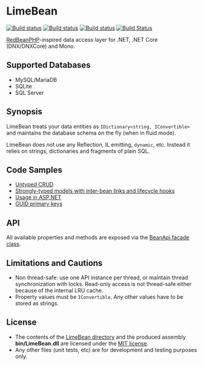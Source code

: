 # LimeBean

[![Build status](https://ci.appveyor.com/api/projects/status/o3lauspwhfk898o7?svg=true&passingText=LimeBean.Tests)](https://ci.appveyor.com/project/AlekseyMartynov/limebean)
[![Build status](https://ci.appveyor.com/api/projects/status/q29rad6kn9kibh7p?svg=true&passingText=LimeBean.Tests.DNX.CLR)](https://ci.appveyor.com/project/AlekseyMartynov/limebean-bfclw)
[![Build status](https://ci.appveyor.com/api/projects/status/o9p20n4k2ndya0w2?svg=true&passingText=LimeBean.Tests.DNX.CoreCLR)](https://ci.appveyor.com/project/AlekseyMartynov/limebean-ra69c)
[![Build Status](https://travis-ci.org/AlekseyMartynov/LimeBean.svg)](https://travis-ci.org/AlekseyMartynov/LimeBean)

[RedBeanPHP](http://redbeanphp.com/)-inspired data access layer for .NET, .NET Core (DNX/DNXCore) and Mono.

## Supported Databases
* MySQL/MariaDB
* SQLite
* SQL Server

## Synopsis

LimeBean treats your data entities as `IDictionary<string, IConvertible>` and maintains the database schema on the fly (when in fluid mode).

LimeBean does not use any Reflection, IL emitting, `dynamic`, etc. Instead it relies on strings, dictionaries and fragments of plain SQL.  

## Code Samples

* [Untyped CRUD](https://github.com/AlekseyMartynov/LimeBean/blob/master/LimeBean.Tests/Examples/Crud.cs)
* [Strongly-typed models with inter-bean links and lifecycle hooks](https://github.com/AlekseyMartynov/LimeBean/blob/master/LimeBean.Tests/Examples/Northwind.cs)
* [Usage in ASP.NET](https://github.com/AlekseyMartynov/LimeBean/blob/master/LimeBean.Tests/Examples/AspNet.cs)
* [GUID primary keys](https://github.com/AlekseyMartynov/LimeBean/blob/master/LimeBean.Tests/Examples/AutoGuidKeys.cs)

## API

All available properties and methods are exposed via the [BeanApi facade class](https://github.com/AlekseyMartynov/LimeBean/blob/master/LimeBean/BeanApi.cs).

## Limitations and Cautions

* Non thread-safe: use one API instance per thread, or maintain thread synchronization with locks. Read-only access is not thread-safe either because of the internal LRU cache.
* Property values must be `IConvertible`. Any other values have to be stored as strings.

## License

* The contents of the [LimeBean directory](https://github.com/AlekseyMartynov/LimeBean/tree/master/LimeBean) and the produced assembly **bin/LimeBean.dll** are licensed under the [MIT license](https://github.com/AlekseyMartynov/LimeBean/blob/master/LimeBean/LICENSE.txt).
* Any other files (unit tests, etc) are for development and testing purposes only.